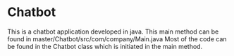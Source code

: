 # Chatbot
This is a chatbot application developed in java. This main method can be found in master/Chatbot/src/com/company/Main.java
Most of the code can be found in the Chatbot class which is initiated in the main method.
